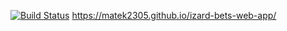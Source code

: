 [![Build Status](https://travis-ci.org/matek2305/izard-bets-web-app.svg?branch=master)](https://travis-ci.org/matek2305/izard-bets-web-app) https://matek2305.github.io/izard-bets-web-app/
